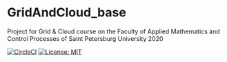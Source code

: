 # GridAndCloud_base
Project for Grid &amp; Cloud course on the Faculty of Applied Mathematics and Control Processes of Saint Petersburg University 2020

[![CircleCI](https://circleci.com/gh/OlegJakushkin/GridAndCloud_base.svg?style=svg)](https://circleci.com/gh/OlegJakushkin/GridAndCloud_base)
[![License: MIT](https://img.shields.io/badge/License-MIT-yellow.svg)](https://opensource.org/licenses/MIT)
